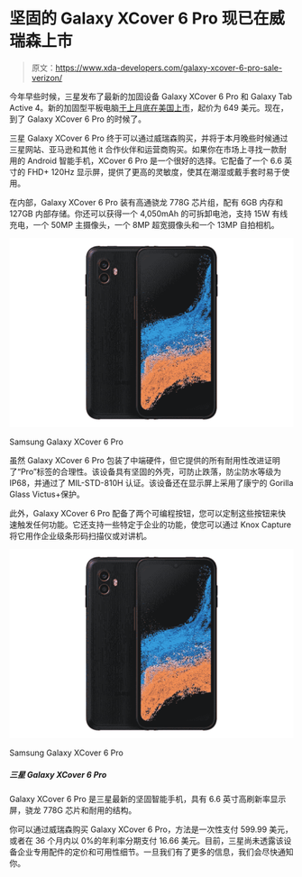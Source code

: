# 坚固的 Galaxy XCover 6 Pro 现已在威瑞森上市

> 原文：<https://www.xda-developers.com/galaxy-xcover-6-pro-sale-verizon/>

今年早些时候，三星发布了最新的加固设备 Galaxy XCover 6 Pro 和 Galaxy Tab Active 4。新的加固型平板电脑[于上月底在美国上市](https://www.xda-developers.com/samsung-galaxy-xcover-6-pro-galaxy-tab-active-4-pro-us-launch/)，起价为 649 美元。现在，到了 Galaxy XCover 6 Pro 的时候了。

三星 Galaxy XCover 6 Pro 终于可以通过威瑞森购买，并将于本月晚些时候通过三星网站、亚马逊和其他 it 合作伙伴和运营商购买。如果你在市场上寻找一款耐用的 Android 智能手机，XCover 6 Pro 是一个很好的选择。它配备了一个 6.6 英寸的 FHD+ 120Hz 显示屏，提供了更高的灵敏度，使其在潮湿或戴手套时易于使用。

在内部，Galaxy XCover 6 Pro 装有高通骁龙 778G 芯片组，配有 6GB 内存和 127GB 内部存储。你还可以获得一个 4,050mAh 的可拆卸电池，支持 15W 有线充电，一个 50MP 主摄像头，一个 8MP 超宽摄像头和一个 13MP 自拍相机。

 <picture>![The Galaxy XCover 6 Pro is the latest rugged smartphone from Samsung, featuring a 6.6-inch high refresh rate display, the Snapdragon 778G chip, and a durable construction.](img/454c31291fdd79659662af66d75ce77c.png)</picture> 

Samsung Galaxy XCover 6 Pro

虽然 Galaxy XCover 6 Pro 包装了中端硬件，但它提供的所有耐用性改进证明了“Pro”标签的合理性。该设备具有坚固的外壳，可防止跌落，防尘防水等级为 IP68，并通过了 MIL-STD-810H 认证。该设备还在显示屏上采用了康宁的 Gorilla Glass Victus+保护。

此外，Galaxy XCover 6 Pro 配备了两个可编程按钮，您可以定制这些按钮来快速触发任何功能。它还支持一些特定于企业的功能，使您可以通过 Knox Capture 将它用作企业级条形码扫描仪或对讲机。

 <picture>![The Galaxy XCover 6 Pro is the latest rugged smartphone from Samsung, featuring a 6.6-inch high refresh rate display, the Snapdragon 778G chip, and a durable construction.](img/454c31291fdd79659662af66d75ce77c.png)</picture> 

Samsung Galaxy XCover 6 Pro

##### 三星 Galaxy XCover 6 Pro

Galaxy XCover 6 Pro 是三星最新的坚固智能手机，具有 6.6 英寸高刷新率显示屏，骁龙 778G 芯片和耐用的结构。

你可以通过威瑞森购买 Galaxy XCover 6 Pro，方法是一次性支付 599.99 美元，或者在 36 个月内以 0%的年利率分期支付 16.66 美元。目前，三星尚未透露该设备企业专用配件的定价和可用性细节。一旦我们有了更多的信息，我们会尽快通知你。